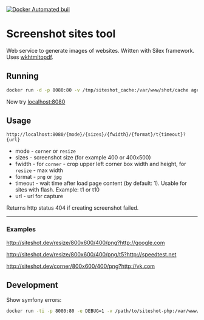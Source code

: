 [![Docker Automated buil](https://img.shields.io/docker/automated/agentsib/siteshot.svg)](https://hub.docker.com/r/agentsib/siteshot/)

# Screenshot sites tool 

Web service to generate images of websites. Written with Silex framework. Uses [wkhtmltopdf](http://wkhtmltopdf.org/).

## Running

```bash
docker run -d -p 8080:80 -v /tmp/siteshot_cache:/var/www/shot/cache agentsib/siteshot:latest
```

Now try [localhost:8080](http://localhost:8080/)

## Usage

`http://localhost:8080/{mode}/{sizes}/{fwidth}/{format}/t{timeout}?{url}`

* mode - `corner` or `resize`
* sizes - screenshot size (for example 400 or 400x500)
* fwidth - for `corner` - crop upper left corner box width and height, for `resize` - max width
* format - `png` or `jpg`
* timeout - wait time after load page content (by default: 1). Usable for sites with flash. Example: t1 or t10
* url - url for capture

Returns http status 404 if creating screenshot failed.

------

### Examples

http://siteshot.dev/resize/800x600/400/png?http://google.com

http://siteshot.dev/resize/800x600/400/png/t5?http://speedtest.net

http://siteshot.dev/corner/800x600/400/png?http://vk.com

## Development

Show symfony errors:

```bash
docker run -ti -p 8080:80 -e DEBUG=1 -v /path/to/siteshot-php:/var/www/shot agentsib/siteshot:latest
```
